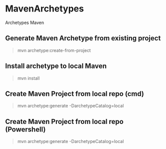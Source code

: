# MavenArchetypes
Archetypes Maven
## Generate Maven Archetype from existing project
> mvn archetype:create-from-project
## Install archetype to local Maven
> mvn install
## Create Maven Project from local repo (cmd)
> mvn archetype:generate -DarchetypeCatalog=local
## Create Maven Project from local repo (Powershell)
> mvn archetype:generate -DarchetypeCatalog=local
